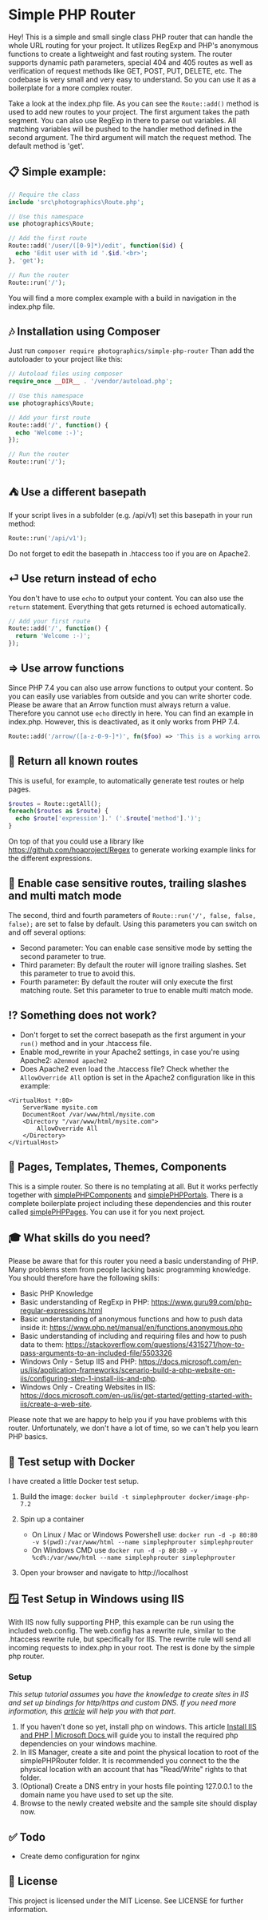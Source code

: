 # Simple PHP Router
Hey! This is a simple and small single class PHP router that can handle the whole URL routing for your project.
It utilizes RegExp and PHP's anonymous functions to create a lightweight and fast routing system.
The router supports dynamic path parameters, special 404 and 405 routes as well as verification of request methods like GET, POST, PUT, DELETE, etc.
The codebase is very small and very easy to understand. So you can use it as a boilerplate for a more complex router.

Take a look at the index.php file. As you can see the `Route::add()` method is used to add new routes to your project.
The first argument takes the path segment. You can also use RegExp in there to parse out variables.
All matching variables will be pushed to the handler method defined in the second argument.
The third argument will match the request method. The default method is 'get'.

## 📋 Simple example:
```php
// Require the class
include 'src\photographics\Route.php';

// Use this namespace
use photographics\Route;

// Add the first route
Route::add('/user/([0-9]*)/edit', function($id) {
  echo 'Edit user with id '.$id.'<br>';
}, 'get');

// Run the router
Route::run('/');
```

You will find a more complex example with a build in navigation in the index.php file.

## 🎶 Installation using Composer
Just run `composer require photographics/simple-php-router`
Than add the autoloader to your project like this:
```php
// Autoload files using composer
require_once __DIR__ . '/vendor/autoload.php';

// Use this namespace
use photographics\Route;

// Add your first route
Route::add('/', function() {
  echo 'Welcome :-)';
});

// Run the router
Route::run('/');
```

## ⛺ Use a different basepath
If your script lives in a subfolder (e.g. /api/v1) set this basepath in your run method:

```php
Route::run('/api/v1');
```

Do not forget to edit the basepath in .htaccess too if you are on Apache2.

## ⏎ Use return instead of echo
You don't have to use `echo` to output your content. You can also use the `return` statement. Everything that gets returned is echoed automatically.

```php
// Add your first route
Route::add('/', function() {
  return 'Welcome :-)';
});
```

## ⇒ Use arrow functions
Since PHP 7.4 you can also use arrow functions to output your content. So you can easily use variables from outside and you can write shorter code.
Please be aware that an Arrow function must always return a value. Therefore you cannot use `echo` directly in here.
You can find an example in index.php. However, this is deactivated, as it only works from PHP 7.4.

```php
Route::add('/arrow/([a-z-0-9-]*)', fn($foo) => 'This is a working arrow function example. Parameter: '.$foo );
```

## 📖 Return all known routes
This is useful, for example, to automatically generate test routes or help pages.

```php
$routes = Route::getAll();
foreach($routes as $route) {
  echo $route['expression'].' ('.$route['method'].')';
}
```

On top of that you could use a library like https://github.com/hoaproject/Regex to generate working example links for the different expressions.

## 🧰 Enable case sensitive routes, trailing slashes and multi match mode
The second, third and fourth parameters of `Route::run('/', false, false, false);` are set to false by default.
Using this parameters you can switch on and off several options:
* Second parameter: You can enable case sensitive mode by setting the second parameter to true.
* Third parameter: By default the router will ignore trailing slashes. Set this parameter to true to avoid this.
* Fourth parameter: By default the router will only execute the first matching route. Set this parameter to true to enable multi match mode.

## ⁉ Something does not work?
* Don't forget to set the correct basepath as the first argument in your `run()` method and in your .htaccess file.
* Enable mod_rewrite in your Apache2 settings, in case you're using Apache2: `a2enmod apache2`
* Does Apache2 even load the .htaccess file? Check whether the `AllowOverride All` option is set in the Apache2 configuration like in this example:
```
<VirtualHost *:80>
    ServerName mysite.com
    DocumentRoot /var/www/html/mysite.com
    <Directory "/var/www/html/mysite.com">
        AllowOverride All
    </Directory>
</VirtualHost>
```

## 🚀 Pages, Templates, Themes, Components
This is a simple router. So there is no templating at all. But it works perfectly together with [simplePHPComponents](https://github.com/photographics/simplePHPComponents) and [simplePHPPortals](https://github.com/photographics/simplePHPPortals). There is a complete boilerplate project including these dependencies and this router called [simplePHPPages](https://github.com/photographics/simplePHPPages). You can use it for you next project.

## 🎓 What skills do you need?
Please be aware that for this router you need a basic understanding of PHP. Many problems stem from people lacking basic programming knowledge. You should therefore have the following skills:
* Basic PHP Knowledge
* Basic understanding of RegExp in PHP: https://www.guru99.com/php-regular-expressions.html
* Basic understanding of anonymous functions and how to push data inside it: https://www.php.net/manual/en/functions.anonymous.php
* Basic understanding of including and requiring files and how to push data to them: https://stackoverflow.com/questions/4315271/how-to-pass-arguments-to-an-included-file/5503326
* Windows Only - Setup IIS and PHP: https://docs.microsoft.com/en-us/iis/application-frameworks/scenario-build-a-php-website-on-iis/configuring-step-1-install-iis-and-php.
* Windows Only - Creating Websites in IIS: https://docs.microsoft.com/en-us/iis/get-started/getting-started-with-iis/create-a-web-site.

Please note that we are happy to help you if you have problems with this router. Unfortunately, we don't have a lot of time, so we can't help you learn PHP basics.

## 🚢 Test setup with Docker
I have created a little Docker test setup.

1. Build the image: `docker build -t simplephprouter docker/image-php-7.2`

2. Spin up a container
	* On Linux / Mac or Windows Powershell use: `docker run -d -p 80:80 -v $(pwd):/var/www/html --name simplephprouter simplephprouter`
	* On Windows CMD use `docker run -d -p 80:80 -v %cd%:/var/www/html --name simplephprouter simplephprouter`

3. Open your browser and navigate to http://localhost

## 🪟 Test Setup in Windows using IIS
With IIS now fully supporting PHP, this example can be run using the included web.config. The web.config has a rewrite rule, similar to the .htaccess rewrite rule, but specifically for IIS. The rewrite rule will send all incoming requests to index.php in your root. The rest is done by the simple php router.
### Setup
_This setup tutorial assumes you have the knowledge to create sites in IIS and set up bindings for http/https and custom DNS. If you need more information, this [article](https://docs.microsoft.com/en-us/iis/get-started/getting-started-with-iis/create-a-web-site) will help you with that part._
1. If you haven't done so yet, install php on windows. This article [Install IIS and PHP | Microsoft Docs ](https://docs.microsoft.com/en-us/iis/application-frameworks/scenario-build-a-php-website-on-iis/configuring-step-1-install-iis-and-php) will guide you to install the required php dependencies on your windows machine.
2. In IIS Manager, create a site and point the physical location to root of the simplePHPRouter folder. It is recommended you connect to the the physical location with an account that has "Read/Write" rights to that folder.
3. (Optional) Create a DNS entry in your hosts file pointing 127.0.0.1 to the domain name you have used to set up the site.
4. Browse to the newly created website and the sample site should display now.

## ✅ Todo
* Create demo configuration for nginx

## 📃 License
This project is licensed under the MIT License. See LICENSE for further information.
